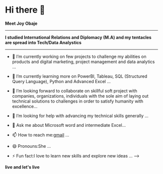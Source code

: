 # Hi there 👋

**Meet Joy Obaje**

---

**I studied International Relations and Diplomacy (M.A) and my tentacles are spread into Tech/Data Analystics**

---

- 🔭 I’m currently working on few projects to challenge my abilities on products and digital marketing, project management and data analytics ...

- 🌱 I’m currently learning more on PowerBI, Tableau, SQL (Structured Query Language), Python and Advanced Excel ...

- 👯 I’m looking forward to collaborate on skillful soft project with companies, organizations, individuals with the sole aim of laying out technical solutions to challenges in order to satisfy humanity with excellence...

- 🤔 I’m looking for help with advancing my technical skills generally ...
- 💬 Ask me about Microsoft word and intermediate Excel...

- 📫 How to reach me:[gmail](obajejoy2017@gmail.com)  ...

- 😄 Pronouns:She ...

- ⚡ Fun fact:I love to learn new skills and explore new ideas ...
-->

**live and let's live**
